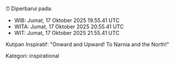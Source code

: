 ⏰ Diperbarui pada:
- WIB: Jumat, 17 Oktober 2025 19.55.41 UTC
- WITA: Jumat, 17 Oktober 2025 20.55.41 UTC
- WIT: Jumat, 17 Oktober 2025 21.55.41 UTC

Kutipan Inspiratif:
"Onward and Upward!  To Narnia and the North!"


Kategori: inspirational

